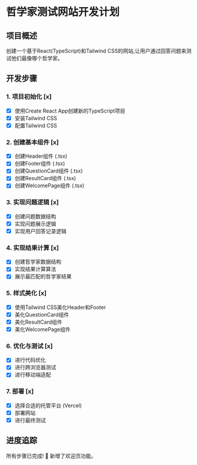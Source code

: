 # 哲学家测试网站开发计划

## 项目概述
创建一个基于React(TypeScript)和Tailwind CSS的网站,让用户通过回答问题来测试他们最像哪个哲学家。

## 开发步骤

### 1. 项目初始化 [x]
- [x] 使用Create React App创建新的TypeScript项目
- [x] 安装Tailwind CSS
- [x] 配置Tailwind CSS

### 2. 创建基本组件 [x]
- [x] 创建Header组件 (.tsx)
- [x] 创建Footer组件 (.tsx)
- [x] 创建QuestionCard组件 (.tsx)
- [x] 创建ResultCard组件 (.tsx)
- [x] 创建WelcomePage组件 (.tsx)

### 3. 实现问题逻辑 [x]
- [x] 创建问题数据结构
- [x] 实现问题展示逻辑
- [x] 实现用户回答记录逻辑

### 4. 实现结果计算 [x]
- [x] 创建哲学家数据结构
- [x] 实现结果计算算法
- [x] 展示最匹配的哲学家结果

### 5. 样式美化 [x]
- [x] 使用Tailwind CSS美化Header和Footer
- [x] 美化QuestionCard组件
- [x] 美化ResultCard组件
- [x] 美化WelcomePage组件

### 6. 优化与测试 [x]
- [x] 进行代码优化
- [x] 进行跨浏览器测试
- [x] 进行移动端适配

### 7. 部署 [x]
- [x] 选择合适的托管平台 (Vercel)
- [x] 部署网站
- [x] 进行最终测试

## 进度追踪
所有步骤已完成! 🎉 新增了欢迎页功能。